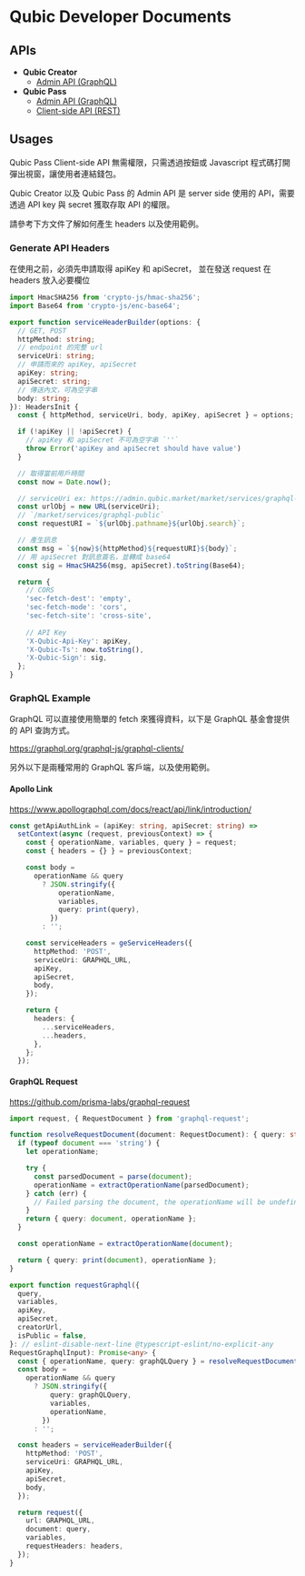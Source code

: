# Qubic Developer Documents


## APIs

* **Qubic Creator**
  * [Admin API (GraphQL)](./creator/README.md#qubic-creator-admin-api)
* **Qubic Pass**
  * [Admin API (GraphQL)](./pass/README.md#qubic-pass-admin-api)
  * [Client-side API (REST)](./pass/README.md#qubic-pass-client-api)


## Usages

Qubic Pass Client-side API 無需權限，只需透過按鈕或 Javascript 程式碼打開彈出視窗，讓使用者連結錢包。

Qubic Creator 以及 Qubic Pass 的 Admin API 是 server side 使用的 API，需要透過 API key 與 secret 獲取存取 API 的權限。

請參考下方文件了解如何產生 headers 以及使用範例。


### Generate API Headers <a id="headers" />

在使用之前，必須先申請取得 apiKey 和 apiSecret，
並在發送 request 在 headers 放入必要欄位

```ts
import HmacSHA256 from 'crypto-js/hmac-sha256';
import Base64 from 'crypto-js/enc-base64';

export function serviceHeaderBuilder(options: {
  // GET, POST
  httpMethod: string;
  // endpoint 的完整 url
  serviceUri: string;
  // 申請而來的 apiKey, apiSecret 
  apiKey: string;
  apiSecret: string;
  // 傳送內文，可為空字串
  body: string;
}): HeadersInit {
  const { httpMethod, serviceUri, body, apiKey, apiSecret } = options;

  if (!apiKey || !apiSecret) {
    // apiKey 和 apiSecret 不可為空字串 `''`
    throw Error('apiKey and apiSecret should have value')
  }

  // 取得當前用戶時間
  const now = Date.now();

  // serviceUri ex: https://admin.qubic.market/market/services/graphql-public
  const urlObj = new URL(serviceUri);
  // `/market/services/graphql-public`
  const requestURI = `${urlObj.pathname}${urlObj.search}`;

  // 產生訊息
  const msg = `${now}${httpMethod}${requestURI}${body}`;
  // 用 apiSecret 對訊息簽名，並轉成 base64
  const sig = HmacSHA256(msg, apiSecret).toString(Base64);

  return {
    // CORS
    'sec-fetch-dest': 'empty',
    'sec-fetch-mode': 'cors',
    'sec-fetch-site': 'cross-site',
    
    // API Key
    'X-Qubic-Api-Key': apiKey,
    'X-Qubic-Ts': now.toString(),
    'X-Qubic-Sign': sig,
  };
}
```


### GraphQL Example

GraphQL 可以直接使用簡單的 fetch 來獲得資料，以下是 GraphQL 基金會提供的 API 查詢方式。

https://graphql.org/graphql-js/graphql-clients/

另外以下是兩種常用的 GraphQL 客戶端，以及使用範例。


#### Apollo Link

https://www.apollographql.com/docs/react/api/link/introduction/

```ts
const getApiAuthLink = (apiKey: string, apiSecret: string) =>
  setContext(async (request, previousContext) => {
    const { operationName, variables, query } = request;
    const { headers = {} } = previousContext;

    const body =
      operationName && query
        ? JSON.stringify({
            operationName,
            variables,
            query: print(query),
          })
        : '';

    const serviceHeaders = geServiceHeaders({
      httpMethod: 'POST',
      serviceUri: GRAPHQL_URL,
      apiKey,
      apiSecret,
      body,
    });

    return {
      headers: {
        ...serviceHeaders,
        ...headers,
      },
    };
  });
```


#### GraphQL Request

https://github.com/prisma-labs/graphql-request

```ts
import request, { RequestDocument } from 'graphql-request';

function resolveRequestDocument(document: RequestDocument): { query: string; operationName?: string } {
  if (typeof document === 'string') {
    let operationName;

    try {
      const parsedDocument = parse(document);
      operationName = extractOperationName(parsedDocument);
    } catch (err) {
      // Failed parsing the document, the operationName will be undefined
    }
    return { query: document, operationName };
  }

  const operationName = extractOperationName(document);

  return { query: print(document), operationName };
}

export function requestGraphql({
  query,
  variables,
  apiKey,
  apiSecret,
  creatorUrl,
  isPublic = false,
}: // eslint-disable-next-line @typescript-eslint/no-explicit-any
RequestGraphqlInput): Promise<any> {
  const { operationName, query: graphQLQuery } = resolveRequestDocument(graphQLQuery);
  const body =
    operationName && query
      ? JSON.stringify({
          query: graphQLQuery,
          variables,
          operationName,
        })
      : '';

  const headers = serviceHeaderBuilder({
    httpMethod: 'POST',
    serviceUri: GRAPHQL_URL,
    apiKey,
    apiSecret,
    body,
  });

  return request({
    url: GRAPHQL_URL,
    document: query,
    variables,
    requestHeaders: headers,
  });
}
```
